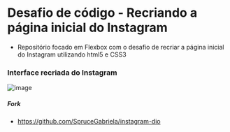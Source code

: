 # Desafio de código - Recriando a página inicial do Instagram

- Repositório focado em Flexbox com o desafio de recriar a página inicial do Instagram utilizando html5 e CSS3

### Interface recriada do Instagram 

![image](https://user-images.githubusercontent.com/107450743/177050986-6acf04f6-91fb-448e-b1b1-a87caf484fa8.png)

##### Fork

- https://github.com/SpruceGabriela/instagram-dio
